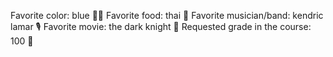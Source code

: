 Favorite color: blue 🤷‍♂️
Favorite food: thai 🍍
Favorite musician/band: kendric lamar 🎙️
Favorite movie: the dark knight 🤡
Requested grade in the course: 100 🤖
